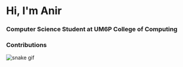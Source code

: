 <h1>Hi, I'm Anir</h1>
<h3>Computer Science Student at UM6P College of Computing</h3>

### Contributions

![snake gif](github-user-contribution.svg)
